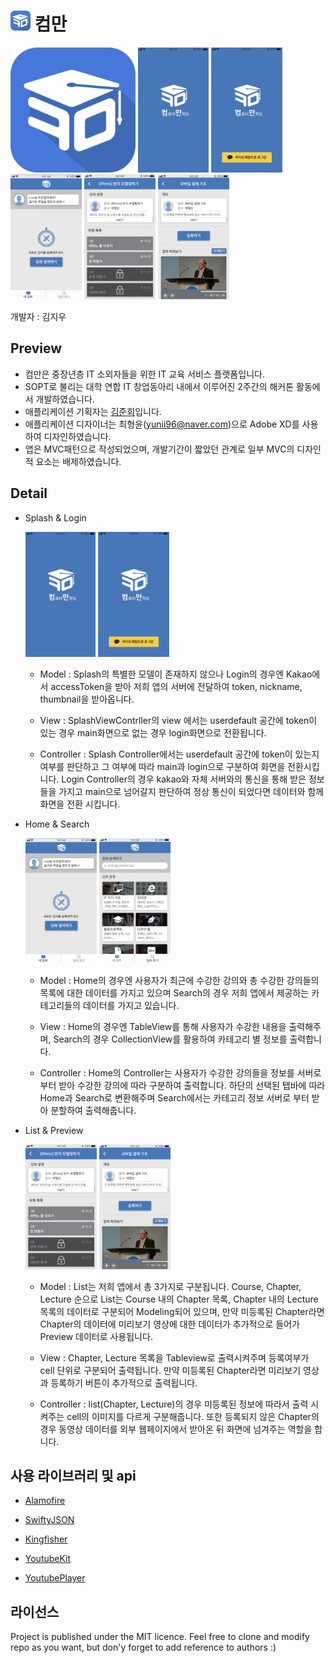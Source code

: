 <img src = "https://github.com/CommanTeam/iOS/blob/master/wireframe/Comman_ICON.png" height=32/> 컴만
====================================
<img src = "https://github.com/CommanTeam/iOS/blob/master/wireframe/Comman_ICON.png" height=200/> <img src = "https://github.com/CommanTeam/iOS/blob/master/wireframe/Splash.png" height=200/> <img src = "https://github.com/CommanTeam/iOS/blob/master/wireframe/login.png" height=200/> <img src = "https://github.com/CommanTeam/iOS/blob/master/wireframe/main.png" height=200/> <img src = "https://github.com/CommanTeam/iOS/blob/master/wireframe/list.png" height=200/> <img src = "https://github.com/CommanTeam/iOS/blob/master/wireframe/preview.png" height=200/>

개발자 : 김지우


Preview
-------
* 컴만은 중장년층 IT 소외자들을 위한 IT 교육 서비스 플랫폼입니다.<br>
* SOPT로 불리는 대학 연합 IT 창업동아리 내에서 이루어진 2주간의 해커톤 활동에서 개발하였습니다.<br>
* 애플리케이션 기획자는 <a href="https://github.com/JunhoeKim">김준회</a>입니다.
* 애플리케이션 디자이너는 최형윤(yunii96@naver.com)으로 Adobe XD를 사용하여 디자인하였습니다.
* 앱은 MVC패턴으로 작성되었으며, 개발기간이 짧았던 관계로 일부 MVC의 디자인적 요소는 배제하였습니다.<br>


Detail
------
* Splash & Login

  <img src = "https://github.com/CommanTeam/iOS/blob/master/wireframe/Splash.png" height=200/> <img src = "https://github.com/CommanTeam/iOS/blob/master/wireframe/login.png" height=200/> 
  
  * Model : Splash의 특별한 모델이 존재하지 않으나 Login의 경우엔 Kakao에서 accessToken을 받아 저희 앱의 서버에 전달하여  token, nickname, thumbnail을 받아옵니다.
  
  * View : SplashViewContrller의 view 에서는 userdefault 공간에 token이 있는 경우 main화면으로 없는 경우 login화면으로 전환됩니다.
  
  * Controller : Splash Controller에서는 userdefault 공간에 token이 있는지 여부를 판단하고 그 여부에 따라 main과 login으로 구분하여 화면을 전환시킵        니다. Login Controller의 경우 kakao와 자체 서버와의 통신을 통해 받은 정보들을 가지고 main으로 넘어갈지 판단하여 정상 통신이 되었다면 데이터와 함께 화면을 전환 시킵니다.

* Home & Search

  <img src = "https://github.com/CommanTeam/iOS/blob/master/wireframe/main.png" height=200/> <img src = "https://github.com/CommanTeam/iOS/blob/master/wireframe/search.png" height=200/> 
  
  * Model : Home의 경우엔 사용자가 최근에 수강한 강의와 총 수강한 강의들의 목록에 대한 데이터를 가지고 있으며 Search의 경우 저희 앱에서 제공하는 카테고리들의 데이터를 가지고 있습니다.
  
  * View : Home의 경우엔 TableView를 통해 사용자가 수강한 내용을 출력해주며, Search의 경우 CollectionView를 활용하여 카테고리 별 정보를 출력합니다.
  
  * Controller : Home의 Controller는 사용자가 수강한 강의들을 정보를 서버로 부터 받아 수강한 강의에 따라 구분하여 출력합니다. 하단의 선택된 탭바에 따라  Home과 Search로 변환해주며 Search에서는 카테고리 정보 서버로 부터 받아 분할하여 출력해줍니다.
  
* List & Preview
  
  <img src = "https://github.com/CommanTeam/iOS/blob/master/wireframe/list.png" height=200/> <img src = "https://github.com/CommanTeam/iOS/blob/master/wireframe/preview.png" height=200/>
  
  * Model : List는 저희 앱에서 총 3가지로 구분됩니다.  Course, Chapter, Lecture 순으로 List는 Course 내의 Chapter 목록, Chapter 내의 Lecture 목록의 데이터로 구분되어 Modeling되어 있으며, 만약 미등록된 Chapter라면 Chapter의 데이터에 미리보기 영상에 대한 데이터가 추가적으로 들어가 Preview 데이터로 사용됩니다.
  
  * View : Chapter, Lecture 목록을 Tableview로 출력시켜주며 등록여부가 cell 단위로 구분되어 출력됩니다. 만약 미등록된 Chapter라면 미리보기 영상과 등록하기 버튼이 추가적으로 출력됩니다.
  
  * Controller : list(Chapter, Lecture)의 경우 미등록된 정보에 따라서 출력 시켜주는 cell의 이미지를 다르게 구분해줍니다. 또한 등록되지 않은 Chapter의 경우 동영상 데이터를 외부 웹페이지에서 받아온 뒤 화면에 넘겨주는 역할을 합니다.

사용 라이브러리 및 api
-----------------
  
  * <a href="https://github.com/Alamofire/Alamofire">Alamofire</a>
  
  * <a href="https://github.com/SwiftyJSON/SwiftyJSON">SwiftyJSON</a>
  
  * <a href="https://github.com/onevcat/Kingfisher">Kingfisher</a>
  
  * <a href="https://github.com/rinov/YoutubeKit">YoutubeKit</a>
  
  * <a href="https://github.com/JV17/YoutubePlayer">YoutubePlayer</a>
  

라이선스
------
Project is published under the MIT licence. Feel free to clone and modify repo as you want, but don'y forget to add reference to authors :)
